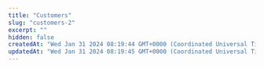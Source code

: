 ```yaml
---
title: "Customers"
slug: "customers-2"
excerpt: ""
hidden: false
createdAt: "Wed Jan 31 2024 08:19:44 GMT+0000 (Coordinated Universal Time)"
updatedAt: "Wed Jan 31 2024 08:19:45 GMT+0000 (Coordinated Universal Time)"
---
```

